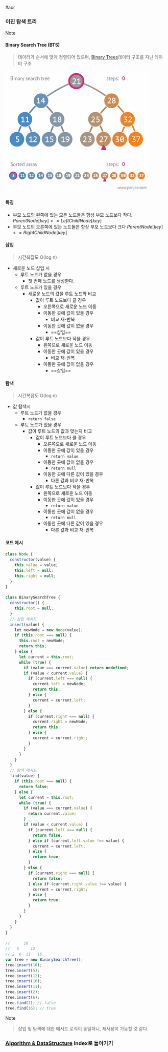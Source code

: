 #aor 
### 이진 탐색 트리
>[!note]
>#### Binary Search Tree (BTS)
>
>>데이터가 순서에 맞게 정렬되어 있으며, [Binary Trees](Binary%20Trees.md)데이터 구조를 지닌 데이터 구조

![](../../../../Stuff/Image/AOR/Algorithm%20&%20DataStructure/Binary_search_tree_example.gif)

#### 특징
- 부모 노드의 왼쪽에 있는 모든 노드들은 항상 부모 노드보다 작다.
$ParentNode[key] >= LeftChildNode[key]$
- 부모 노드의 오른쪽에 있는 노드들은 항상 부모 노드보다 크다
$ParentNode[key] <= RightChildNode[key]$
#### 삽입
>시간복잡도 O(log n)

- 새로운 노드 삽입 시
	- 루트 노드가 없을 경우
		- 첫 번째 노드를 생성한다.
	- 루트 노드가 있을 경우
		- 새로운 노드의 값을 루트 노드와 비교
			- 값이 루트 노드보다 클 경우
				- 오른쪽으로 새로운 노드 이동
				- 이동한 곳에 값이 있을 경우
					- 비교 재-반복
				- 이동한 곳에 값이 없을 경우
					- ==삽입==
			- 값이 루트 노드보다 작을 경우
				- 왼쪽으로 새로운 노드 이동
				- 이동한 곳에 값이 있을 경우
					- 비교 재-반복
				- 이동한 곳에 값이 없을 경우
					- ==삽입==
#### 탐색
>시간복잡도 O(log n)

- 값 탐색시
	- 루트 노드가 없을 경우
		- `return false`
	- 루트 노드가 있을 경우
		- 값이 루트 노드의 값과 맞는지 비교
			- 값이 루트 노드보다 클 경우
				- 오른쪽으로 새로운 노드 이동
				- 이동한 곳에 값이 있을 경우
					- `return value`
				- 이동한 곳에 값이 없을 경우
					- `return null`
				- 이동한 곳에 다른 값이 있을 경우
					- 다른 값과 비교 재-반복
			- 값이 루트 노드보다 작을 경우
				- 왼쪽으로 새로운 노드 이동
				- 이동한 곳에 값이 있을 경우
					- `return value`
				- 이동한 곳에 값이 없을 경우
					- `return null`
				- 이동한 곳에 다른 값이 있을 경우
					- 다른 값과 비교 재-반복
#### 코드 예시
```js
class Node {
  constructor(value) {
    this.value = value;
    this.left = null;
    this.right = null;
  }
}

class BinarySearchTree {
  constructor() {
    this.root = null;
  }
  // 삽입 메서드
  insert(value) {
    let newNode = new Node(value);
    if (this.root === null) {
      this.root = newNode;
      return this;
    } else {
      let current = this.root;
      while (true) {
        if (value === current.value) return undefined;
        if (value < current.value) {
          if (current.left === null) {
            current.left = newNode;
            return this;
          } else {
            current = current.left;
          }
        } else {
          if (current.right === null) {
            current.right = newNode;
            return this;
          } else {
            current = current.right;
          }
        }
      }
    }
  }
  // 탐색 메서드
  find(value) {
    if (this.root === null) {
      return false;
    } else {
      let current = this.root;
      while (true) {
        if (value === current.value) {
          return current.value;
        }
        if (value < current.value) {
          if (current.left === null) {
            return false;
          } else if (current.left.value !== value) {
            current = current.left;
          } else {
            return true;
          }
        } else {
          if (current.right === null) {
            return false;
          } else if (current.right.value !== value) {
            current = current.right;
          } else {
            return true;
          }
        }
      }
    }
  }
}

//      10
//   5     12
// 2  6  11   16
var tree = new BinarySearchTree();
tree.insert(10);
tree.insert(5);
tree.insert(12);
tree.insert(16);
tree.insert(11);
tree.insert(2);
tree.insert(6);
tree.find(1); // false
tree.find(16); // true

```

>[!note]
>>삽입 및 탐색에 대한 메서드 로직이 동일하니, 재사용이 가능할 것 같다.
### [Algorithm & DataStructure](../../../Dev-Index/Algorithm%20&%20DataStructure.md) Index로 돌아가기